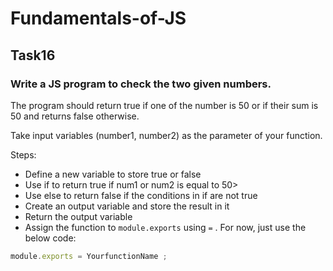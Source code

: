 # Fundamentals-of-JS
## Task16
### Write a JS program to check the two given numbers.

The program should return true if one of the number is 50 or if their sum is 50 
and returns false otherwise.

Take input variables (number1, number2) as the parameter of your function.

Steps:

- Define a new variable to store true or false
- Use if to return true if num1 or num2 is equal to 50>
- Use else to return false if the conditions in if are not true
- Create an output variable and store the result in it
- Return the output variable
- Assign the function to `module.exports` using `=` . For now, just use the below code:

```js
module.exports = YourfunctionName ;
```
